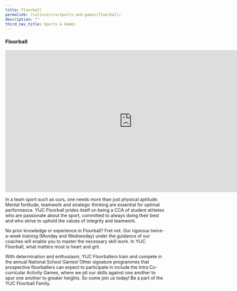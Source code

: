 ```yaml
---
title: Floorball
permalink: /culture/cca/sports-and-games/floorball/
description: ""
third_nav_title: Sports & Games
---
```

### **Floorball**

<iframe width="800" height="450" src="https://www.youtube.com/embed/qCC1uJF8ZsQ" title="Floorball" frameborder="0" allow="accelerometer; autoplay; clipboard-write; encrypted-media; gyroscope; picture-in-picture; web-share" allowfullscreen></iframe>

In a team sport such as ours, one needs more than just physical aptitude. Mental fortitude, teamwork and strategic thinking are essential for optimal performance. YIJC Floorball prides itself on being a CCA of student athletes who are passionate about the sport, committed to always doing their best and who strive to uphold the values of integrity and teamwork.

No prior knowledge or experience in Floorball? Fret not. Our rigorous twice-a-week training (Monday and Wednesday) under the guidance of our coaches will enable you to master the necessary skill work. In YIJC Floorball, what matters most is heart and grit.

With determination and enthusiasm, YIJC Floorballers train and compete in the annual National School Games! Other signature programmes that prospective floorballers can expect to participate in include the Intra Co-curricular Activity Games, where we pit our skills against one another to spur one another to greater heights. So come join us today! Be a part of the YIJC Floorball Family.